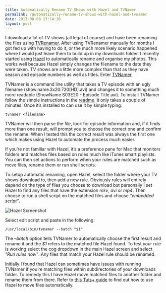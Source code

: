```yaml
---
title: Automatically Rename TV Shows with Hazel and TVNamer
permalink: /automatically-rename-tv-shows-with-hazel-and-tvnamer
date: 2013-08-08 13:14:20
layout: post
---
```


I download a lot of TV shows (all legal of course) and have been renaming the files using [TVRenamer](https://github.com/tvrenamer/tvrenamer). After using TVRenamer manually for months I got fed up with having to do it, or the much more likely scenario happened where I would just leave them to build up in my downloads folder. I recently started using [Hazel](http://www.noodlesoft.com/hazel.php) to automatically rename and organise my photos. This works well because Hazel simply changes the filename to the date they were taken. TV shows are a little more complex than that as they have season and episode numbers as well as titles. Enter [TVNamer](https://github.com/dbr/tvnamer).

TVNamer is a command line utility that takes a TV episode with an ugly filename (show.name.3x20.720[HD].avi) and changes it to something much more readable (ShowName S03E20 - Episode Title.avi). To install TVNamer follow the simple instructions in the [readme](https://github.com/dbr/tvnamer/blob/master/readme.md), it only takes a couple of minutes. Once it’s installed to can use it by simple typing:
    
    
    
    tvnamer <filename>
    
    

TVNamer will then parse the file, look for episode information and, if it finds more than one result, will prompt you to choose the correct one and confirm the rename. When I tested this the correct result was always the first one which makes using Hazel to automate the process much easier. 

If you’re not familiar with Hazel, it’s a preference pane for Mac that monitors folders and matches files based on rules much like iTunes smart playlists. You can then set actions to perform when your rules are matched such as move files, rename them or run shell scripts.

To setup automatic renaming, open Hazel, select the folder where your TV shows download to, then add a new rule. Obviously rules will entirely depend on the type of files you choose to download but personally I set Hazel to find any files that have the extension _mkv_, _avi_ or _mp4_. Then choose to run a shell script on the matched files and choose _“embedded script”_.

![Hazel Screenshot](http://rmlewisuk.s3.amazonaws.com/automatically-rename-tv-shows-with-hazel-and-tvnamer-sshot.png)

Select edit script and paste in the following:
    
    /usr/local/bin/tvnamer --batch "$1"
    

The _–batch_ option tells TVNamer to automatically choose the first result and rename it and the _$1_ refers to the matched file Hazel found. To test your rule is working select the cog dropdown in the main Hazel screen and select _"Run rules now"_. Any files that match your Hazel rule should be renamed. 

Initially I found that Hazel can sometimes have issues with running TVNamer if you’re matching files within subdirectories of your downloads folder. To remedy this I have Hazel move matched files to another folder and rename them from there. Refer to [this Tuts+ guide](http://mac.tutsplus.com/tutorials/app-training/9-hazel-rules-to-increase-your-productivity/) to find out how to use Hazel to move files automatically.

